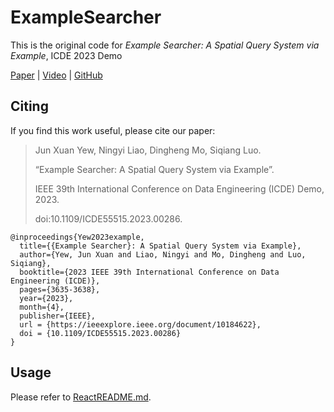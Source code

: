 # ExampleSearcher
This is the original code for *Example Searcher: A Spatial Query System via Example*, ICDE 2023 Demo

[Paper](https://ieeexplore.ieee.org/document/10184622) |
[Video](https://sites.google.com/view/examplesearcher) |
[GitHub](https://github.com/gdmnl/ExampleSearcher)

## Citing

If you find this work useful, please cite our paper:
> Jun Xuan Yew, Ningyi Liao, Dingheng Mo, Siqiang Luo.
>
> “Example Searcher: A Spatial Query System via Example”.
>
> IEEE 39th International Conference on Data Engineering (ICDE) Demo, 2023.
>
> doi:10.1109/ICDE55515.2023.00286.
```
@inproceedings{Yew2023example,
  title={{Example Searcher}: A Spatial Query System via Example},
  author={Yew, Jun Xuan and Liao, Ningyi and Mo, Dingheng and Luo, Siqiang},
  booktitle={2023 IEEE 39th International Conference on Data Engineering (ICDE)},
  pages={3635-3638},
  year={2023},
  month={4},
  publisher={IEEE},
  url = {https://ieeexplore.ieee.org/document/10184622},
  doi = {10.1109/ICDE55515.2023.00286}
}
```

## Usage
Please refer to [ReactREADME.md](ReactREADME.md).
